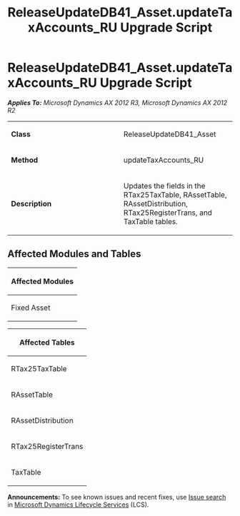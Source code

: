 ﻿---
title: ReleaseUpdateDB41_Asset.updateTaxAccounts_RU Upgrade Script
TOCTitle: ReleaseUpdateDB41_Asset.updateTaxAccounts_RU Upgrade Script
ms:assetid: 6408b163-ed22-0e23-481c-2eb7ebc5ff56
ms:mtpsurl: https://msdn.microsoft.com/en-us/library/JJ719167(v=AX.60)
ms:contentKeyID: 49708706
ms.date: 05/18/2015
mtps_version: v=AX.60
---

# ReleaseUpdateDB41\_Asset.updateTaxAccounts\_RU Upgrade Script 


_**Applies To:** Microsoft Dynamics AX 2012 R3, Microsoft Dynamics AX 2012 R2_

<table>
<colgroup>
<col style="width: 50%" />
<col style="width: 50%" />
</colgroup>
<tbody>
<tr class="odd">
<td><p><strong>Class</strong></p></td>
<td><p>ReleaseUpdateDB41_Asset</p></td>
</tr>
<tr class="even">
<td><p><strong>Method</strong></p></td>
<td><p>updateTaxAccounts_RU</p></td>
</tr>
<tr class="odd">
<td><p><strong>Description</strong></p></td>
<td><p>Updates the fields in the RTax25TaxTable, RAssetTable, RAssetDistribution, RTax25RegisterTrans, and TaxTable tables.</p></td>
</tr>
</tbody>
</table>


## Affected Modules and Tables

<table>
<colgroup>
<col style="width: 100%" />
</colgroup>
<thead>
<tr class="header">
<th><p>Affected Modules</p></th>
</tr>
</thead>
<tbody>
<tr class="odd">
<td><p>Fixed Asset</p></td>
</tr>
</tbody>
</table>


<table>
<colgroup>
<col style="width: 100%" />
</colgroup>
<thead>
<tr class="header">
<th><p>Affected Tables</p></th>
</tr>
</thead>
<tbody>
<tr class="odd">
<td><p>RTax25TaxTable</p></td>
</tr>
<tr class="even">
<td><p>RAssetTable</p></td>
</tr>
<tr class="odd">
<td><p>RAssetDistribution</p></td>
</tr>
<tr class="even">
<td><p>RTax25RegisterTrans</p></td>
</tr>
<tr class="odd">
<td><p>TaxTable</p></td>
</tr>
</tbody>
</table>

  
**Announcements:** To see known issues and recent fixes, use [Issue search](http://go.microsoft.com/fwlink/?linkid=389258) in [Microsoft Dynamics Lifecycle Services](http://go.microsoft.com/fwlink/?linkid=306505) (LCS).

